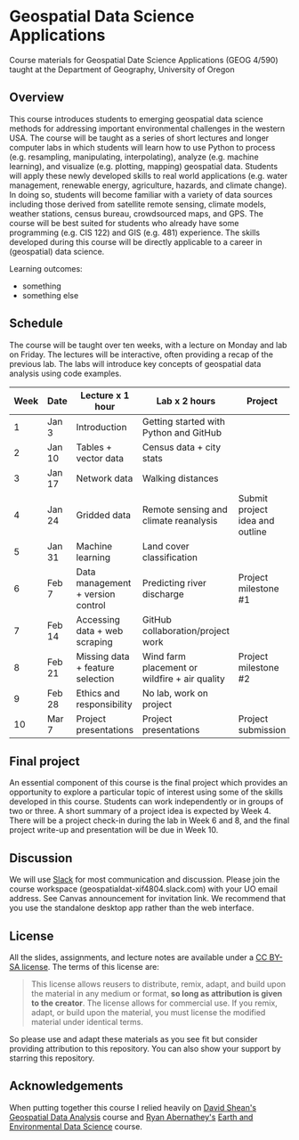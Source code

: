 # Geospatial Data Science Applications 

Course materials for Geospatial Date Science Applications (GEOG 4/590) taught at the Department of Geography, University of Oregon

## Overview

This course introduces students to emerging geospatial data science methods for addressing important environmental challenges in the western USA. The course will be taught as a series of short lectures and longer computer labs in which students will learn how to use Python to process (e.g. resampling, manipulating, interpolating), analyze (e.g. machine learning), and visualize (e.g. plotting, mapping) geospatial data. Students will apply these newly developed skills to real world applications (e.g. water management, renewable energy, agriculture, hazards, and climate change). In doing so,
students will become familiar with a variety of data sources including those derived from satellite remote sensing, climate models, weather stations, census bureau, crowdsourced maps, and GPS. The course will be best suited for students who already have some programming (e.g. CIS 122) and GIS (e.g. 481) experience. The skills developed during this course will be directly applicable to a career in (geospatial) data science.

Learning outcomes:

* something 
* something else

## Schedule

The course will be taught over ten weeks, with a lecture on Monday and lab on Friday. The lectures will be interactive, often providing a recap of the previous lab. The labs will introduce key concepts of geospatial data analysis using code examples.


| **Week**    |  **Date**  | **Lecture x 1 hour**  | **Lab x 2 hours**                     | **Project**                   |
| ----------- |------------|-----------------------|---------------------------------------|-------------------------------|
| 1           | Jan 3      |Introduction           |Getting started with Python and GitHub |                               | 
| 2           | Jan 10     |Tables + vector data   |Census data + city stats               |                               | 
| 3           | Jan 17     |Network data           |Walking distances                      |                               |
| 4           | Jan 24     |Gridded data           |Remote sensing and climate reanalysis  |Submit project idea and outline| 
| 5           | Jan 31     |Machine learning       |Land cover classification              |                               |
| 6           | Feb 7      |Data management + version control |Predicting river discharge  |Project milestone #1           |
| 7           | Feb 14     |Accessing data + web scraping     |GitHub collaboration/project work                           |
| 8           | Feb 21     |Missing data + feature selection  |Wind farm placement or wildfire + air quality  |Project milestone #2   |
| 9           | Feb 28     |Ethics and responsibility |No lab, work on project             |                               |
| 10          | Mar 7      |Project presentations  |Project presentations                  |Project submission             |

## Final project

An essential component of this course is the final project which provides an opportunity to explore a particular topic of interest using some of the skills developed in this course. Students can work independently or in groups of two or three. A short summary of a project idea is expected by Week 4. There will be a project check-in during the lab in Week 6 and 8, and the final project write-up and presentation will be due in Week 10.

## Discussion

We will use [Slack](https://slack.com/) for most communication and discussion. Please join the course workspace (geospatialdat-xif4804.slack.com) with your UO email address. See Canvas announcement for invitation link. We recommend that you use the standalone desktop app rather than the web interface. 

## License 

All the slides, assignments, and lecture notes are available under a [CC BY-SA license](https://creativecommons.org/licenses/by-sa/4.0/). The terms of this license are:

> This license allows reusers to distribute, remix, adapt, and build upon the material in any medium or format, **so long as attribution is given to the creator**. The license allows for commercial use. If you remix, adapt, or build upon the material, you must license the modified material under identical terms.

So please use and adapt these materials as you see fit but consider providing attribution to this repository. You can also show your support by starring this repository. 

## Acknowledgements

When putting together this course I relied heavily on [David Shean's](https://dshean.github.io/) [Geospatial Data Analysis](https://github.com/UW-GDA) course and [Ryan Abernathey's](hhttps://ocean-transport.github.io/) [Earth and Environmental Data Science](https://github.com/earth-env-data-science/earth-env-data-science-book) course. 
